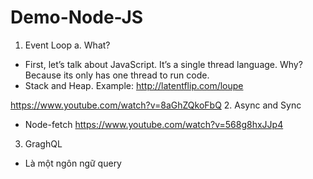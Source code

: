 # Demo-Node-JS

1.	Event Loop
a.	What?
-	First, let’s talk about JavaScript. It’s a single thread language. Why? Because its only has one thread to run code.
-	Stack and Heap. 
Example: http://latentflip.com/loupe

https://www.youtube.com/watch?v=8aGhZQkoFbQ
2.	Async and Sync
-	Node-fetch
https://www.youtube.com/watch?v=568g8hxJJp4
3.	GraghQL
-	Là một ngôn ngữ query
